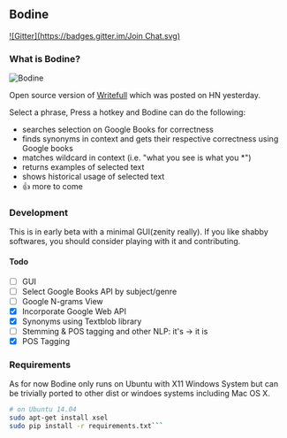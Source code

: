 Bodine
-----
[![Gitter](https://badges.gitter.im/Join Chat.svg)](https://gitter.im/yoyodyne/bodine?utm_source=badge&utm_medium=badge&utm_campaign=pr-badge&utm_content=badge)

### What is Bodine?
![Bodine](https://raw.githubusercontent.com/Yoyodyne/bodine/master/blatant.png)

Open source version of [Writefull](http://writefullapp.com) which was posted on HN yesterday.

Select a phrase, Press a hotkey and Bodine can do the following:

- searches selection on Google Books for correctness
- finds synonyms in context and gets their respective correctness using Google books
- matches wildcard in context (i.e. "what you see is what you *")
- returns examples of selected text
- shows historical usage of selected text
- :+1: more to come


### Development
This is in early beta with a minimal GUI(zenity really). If you like shabby softwares, you should consider playing with it and contributing. 

  #### Todo
  - [ ] GUI
  - [ ] Select Google Books API by subject/genre
  - [ ] Google N-grams View
  - [x] Incorporate Google Web API
  - [x] Synonyms using Textblob library
  - [ ] Stemming & POS tagging and other NLP: it's -> it is
  - [x] POS Tagging

### Requirements
As for now Bodine only runs on Ubuntu with X11 Windows System but can be trivially ported to other dist or windoes systems including Mac OS X.

``` bash
# on Ubuntu 14.04
sudo apt-get install xsel
sudo pip install -r requirements.txt```
